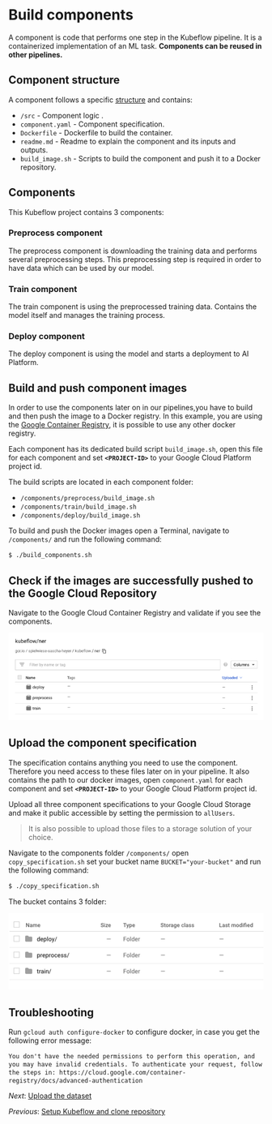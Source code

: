 # Build components

A component is code that performs one step in the Kubeflow pipeline. It is a containerized implementation of an ML task. **Components can be reused in other pipelines.**

## Component structure
A component follows a specific [structure](https://www.kubeflow.org/docs/pipelines/sdk/component-development/) and contains:
 
* `/src` - Component logic . 
* `component.yaml` - Component specification. 
* `Dockerfile` - Dockerfile to build the container. 
* `readme.md` - Readme to explain the component and its inputs and outputs. 
* `build_image.sh` - Scripts to build the component and push it to a Docker repository. 

## Components
This Kubeflow project contains 3 components:

### Preprocess component
The preprocess component is downloading the training data and performs several preprocessing steps. This preprocessing step is required in order to have data which can be used by our model. 


### Train component
The train component is using the preprocessed training data. Contains the model itself and manages the training process. 

### Deploy component
The deploy component is using the model and starts a deployment to AI Platform. 

## Build and push component images
In order to use the components later on in our pipelines,you have to build and then push the image to a Docker registry. In this example, you are using the 
[Google Container Registry](https://cloud.google.com/container-registry/), it is possible to use any other docker registry. 

Each component has its dedicated build script `build_image.sh`, open this file for each component and set **`<PROJECT-ID>`** to your Google Cloud Platform project id.

The build scripts are located in each component folder:

* `/components/preprocess/build_image.sh`
* `/components/train/build_image.sh`
* `/components/deploy/build_image.sh`

To build and push the Docker images open a Terminal, navigate to `/components/` and run the following command:

```bash
$ ./build_components.sh
```

## Check if the images are successfully pushed to the Google Cloud Repository

Navigate to the Google Cloud Container Registry and validate if you see the components. 

![container registry](files/container.png)

## Upload the component specification
The specification contains anything you need to use the component. Therefore you need access to these files later on in your pipeline. 
It also contains the path to our docker images, open `component.yaml` for each component and set **`<PROJECT-ID>`** to your Google Cloud Platform project id.

Upload all three component specifications to your Google Cloud Storage and make it public accessible by setting the permission to `allUsers`.

> It is also possible to upload those files to a storage solution of your choice.

Navigate to the components folder `/components/` open `copy_specification.sh` set your bucket name `BUCKET="your-bucket"` and run the following command:

```bash
$ ./copy_specification.sh
```

The bucket contains 3 folder:

![container registry](files/bucket.png)


## Troubleshooting
Run `gcloud auth configure-docker` to configure docker, in case you get the following error message:

```b
You don't have the needed permissions to perform this operation, and you may have invalid credentials. To authenticate your request, follow the steps in: https://cloud.google.com/container-registry/docs/advanced-authentication
```

*Next*: [Upload the dataset](step-3-upload-dataset.md)

*Previous*: [Setup Kubeflow and clone repository](step-1-setup.md)